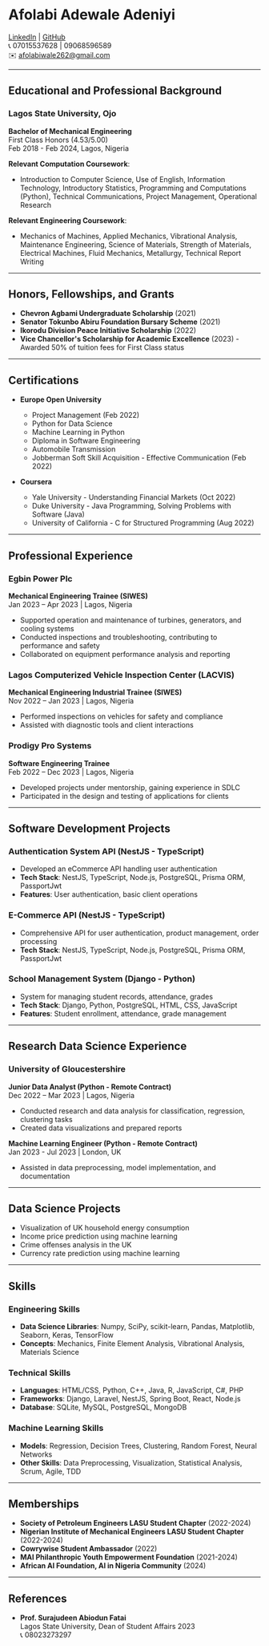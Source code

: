 # Afolabi Adewale Adeniyi

[LinkedIn](https://www.linkedin.com/in/adewale-afolabi-227b74242) | [GitHub](https://github.com/AdewaleData)  
📞 07015537628 | 09068596589  
✉️ afolabiwale262@gmail.com  

---

## Educational and Professional Background

### Lagos State University, Ojo  
**Bachelor of Mechanical Engineering**  
First Class Honors (4.53/5.00)  
Feb 2018 - Feb 2024, Lagos, Nigeria

**Relevant Computation Coursework**:  
- Introduction to Computer Science, Use of English, Information Technology, Introductory Statistics, Programming and Computations (Python), Technical Communications, Project Management, Operational Research

**Relevant Engineering Coursework**:  
- Mechanics of Machines, Applied Mechanics, Vibrational Analysis, Maintenance Engineering, Science of Materials, Strength of Materials, Electrical Machines, Fluid Mechanics, Metallurgy, Technical Report Writing

---

## Honors, Fellowships, and Grants

- **Chevron Agbami Undergraduate Scholarship** (2021)
- **Senator Tokunbo Abiru Foundation Bursary Scheme** (2021)
- **Ikorodu Division Peace Initiative Scholarship** (2022)
- **Vice Chancellor's Scholarship for Academic Excellence** (2023) - Awarded 50% of tuition fees for First Class status

---

## Certifications

- **Europe Open University**  
  - Project Management (Feb 2022)
  - Python for Data Science  
  - Machine Learning in Python  
  - Diploma in Software Engineering  
  - Automobile Transmission  
  - Jobberman Soft Skill Acquisition - Effective Communication (Feb 2022)

- **Coursera**  
  - Yale University - Understanding Financial Markets (Oct 2022)  
  - Duke University - Java Programming, Solving Problems with Software (Java)  
  - University of California - C for Structured Programming (Aug 2022)

---

## Professional Experience

### Egbin Power Plc  
**Mechanical Engineering Trainee (SIWES)**  
Jan 2023 – Apr 2023 | Lagos, Nigeria

- Supported operation and maintenance of turbines, generators, and cooling systems
- Conducted inspections and troubleshooting, contributing to performance and safety
- Collaborated on equipment performance analysis and reporting

### Lagos Computerized Vehicle Inspection Center (LACVIS)  
**Mechanical Engineering Industrial Trainee (SIWES)**  
Nov 2022 – Jan 2023 | Lagos, Nigeria

- Performed inspections on vehicles for safety and compliance
- Assisted with diagnostic tools and client interactions

### Prodigy Pro Systems  
**Software Engineering Trainee**  
Feb 2022 – Dec 2023 | Lagos, Nigeria

- Developed projects under mentorship, gaining experience in SDLC
- Participated in the design and testing of applications for clients

---

## Software Development Projects

### Authentication System API (NestJS - TypeScript)  
- Developed an eCommerce API handling user authentication  
- **Tech Stack**: NestJS, TypeScript, Node.js, PostgreSQL, Prisma ORM, PassportJwt  
- **Features**: User authentication, basic client operations

### E-Commerce API (NestJS - TypeScript)  
- Comprehensive API for user authentication, product management, order processing  
- **Tech Stack**: NestJS, TypeScript, Node.js, PostgreSQL, Prisma ORM, PassportJwt

### School Management System (Django - Python)  
- System for managing student records, attendance, grades  
- **Tech Stack**: Django, Python, PostgreSQL, HTML, CSS, JavaScript  
- **Features**: Student enrollment, attendance, grade management

---

## Research Data Science Experience

### University of Gloucestershire  
**Junior Data Analyst (Python - Remote Contract)**  
Dec 2022 – Mar 2023 | Lagos, Nigeria

- Conducted research and data analysis for classification, regression, clustering tasks
- Created data visualizations and prepared reports

**Machine Learning Engineer (Python - Remote Contract)**  
Jan 2023 - Jul 2023 | London, UK

- Assisted in data preprocessing, model implementation, and documentation

---

## Data Science Projects

- Visualization of UK household energy consumption
- Income price prediction using machine learning
- Crime offenses analysis in the UK
- Currency rate prediction using machine learning

---

## Skills

### Engineering Skills
- **Data Science Libraries**: Numpy, SciPy, scikit-learn, Pandas, Matplotlib, Seaborn, Keras, TensorFlow
- **Concepts**: Mechanics, Finite Element Analysis, Vibrational Analysis, Materials Science

### Technical Skills
- **Languages**: HTML/CSS, Python, C++, Java, R, JavaScript, C#, PHP
- **Frameworks**: Django, Laravel, NestJS, Spring Boot, React, Node.js
- **Database**: SQLite, MySQL, PostgreSQL, MongoDB

### Machine Learning Skills
- **Models**: Regression, Decision Trees, Clustering, Random Forest, Neural Networks
- **Other Skills**: Data Preprocessing, Visualization, Statistical Analysis, Scrum, Agile, TDD

---

## Memberships

- **Society of Petroleum Engineers LASU Student Chapter** (2022-2024)
- **Nigerian Institute of Mechanical Engineers LASU Student Chapter** (2022-2024)
- **Cowrywise Student Ambassador** (2022)
- **MAI Philanthropic Youth Empowerment Foundation** (2021-2024)
- **African AI Foundation, AI in Nigeria Community** (2024)

---

## References

- **Prof. Surajudeen Abiodun Fatai**  
  Lagos State University, Dean of Student Affairs 2023  
  📞 08023273297

